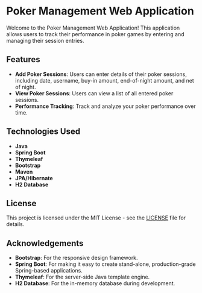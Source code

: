 # Poker Management Web Application

Welcome to the Poker Management Web Application! This application allows users to track their performance in poker games by entering and managing their session entries.

## Features

- **Add Poker Sessions**: Users can enter details of their poker sessions, including date, username, buy-in amount, end-of-night amount, and net of night.
- **View Poker Sessions**: Users can view a list of all entered poker sessions.
- **Performance Tracking**: Track and analyze your poker performance over time.

## Technologies Used

- **Java**
- **Spring Boot**
- **Thymeleaf**
- **Bootstrap**
- **Maven**
- **JPA/Hibernate**
- **H2 Database**

## License

This project is licensed under the MIT License - see the [LICENSE](LICENSE) file for details.

## Acknowledgements

- **Bootstrap**: For the responsive design framework.
- **Spring Boot**: For making it easy to create stand-alone, production-grade Spring-based applications.
- **Thymeleaf**: For the server-side Java template engine.
- **H2 Database**: For the in-memory database during development.
